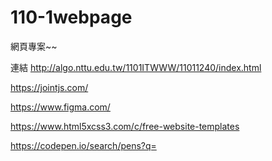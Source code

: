 # 110-1webpage
網頁專案~~


連結  http://algo.nttu.edu.tw/1101ITWWW/11011240/index.html





https://jointjs.com/




https://www.figma.com/




https://www.html5xcss3.com/c/free-website-templates



https://codepen.io/search/pens?q=

